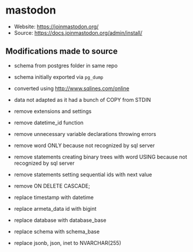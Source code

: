 # mastodon

- Website: https://joinmastodon.org/
- Source: https://docs.joinmastodon.org/admin/install/

## Modifications made to source

- schema from postgres folder in same repo
- schema initially exported via `pg_dump`
- converted using http://www.sqlines.com/online
- data not adapted as it had a bunch of COPY from STDIN 

- remove extensions and settings
- remove datetime_id function
- remove unnecessary variable declarations throwing errors
- remove word ONLY because not recognized by sql server
- remove statements creating binary trees with word USING because not recognized by sql server
- remove statements setting sequential ids with next value
- remove ON DELETE CASCADE;

- replace timestamp with datetime
- replace armeta_data id with bigint
- replace database with database_base
- replace schema with schema_base
- replace jsonb, json, inet to NVARCHAR(255)
